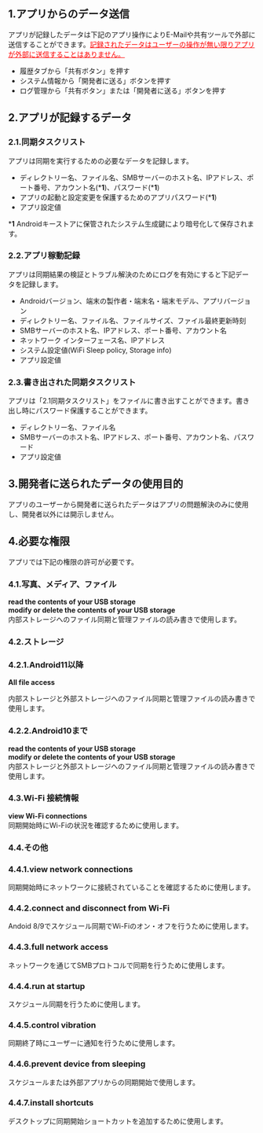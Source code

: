 ## 1.アプリからのデータ送信
アプリが記録したデータは下記のアプリ操作によりE-Mailや共有ツールで外部に送信することができます。<span style="color: red; "><u>記録されたデータはユーザーの操作が無い限りアプリが外部に送信することはありません。</u></span>
- 履歴タブから「共有ボタン」を押す
- システム情報から「開発者に送る」ボタンを押す
- ログ管理から「共有ボタン」または「開発者に送る」ボタンを押す

## 2.アプリが記録するデータ
### 2.1.同期タスクリスト
アプリは同期を実行するための必要なデータを記録します。
- ディレクトリー名、ファイル名、SMBサーバーのホスト名、IPアドレス、ポート番号、アカウント名(***1**)、パスワード(***1**)
- アプリの起動と設定変更を保護するためのアプリパスワード(***1**)
- アプリ設定値

***1**  Androidキーストアに保管されたシステム生成鍵により暗号化して保存されます。

### 2.2.アプリ稼動記録
アプリは同期結果の検証とトラブル解決のためにログを有効にすると下記データを記録します。
- Androidバージョン、端末の製作者・端末名・端末モデル、アプリバージョン
- ディレクトリー名、ファイル名、ファイルサイズ、ファイル最終更新時刻
- SMBサーバーのホスト名、IPアドレス、ポート番号、アカウント名
- ネットワーク インターフェース名、IPアドレス
- システム設定値(WiFi Sleep policy, Storage info)
- アプリ設定値
### 2.3.書き出された同期タスクリスト
アプリは「2.1同期タスクリスト」をファイルに書き出すことができます。書き出し時にパスワード保護することができます。
- ディレクトリー名、ファイル名
- SMBサーバーのホスト名、IPアドレス、ポート番号、アカウント名、パスワード
- アプリ設定値
## 3.開発者に送られたデータの使用目的
アプリのユーザーから開発者に送られたデータはアプリの問題解決のみに使用し、開発者以外には開示しません。

## 4.必要な権限
アプリでは下記の権限の許可が必要です。
### 4.1.写真、メディア、ファイル
**read the contents of your USB storage  
modify or delete the contents of your USB storage**  
内部ストレージへのファイル同期と管理ファイルの読み書きで使用します。

### 4.2.ストレージ

### 4.2.1.Android11以降
**All file access**

内部ストレージと外部ストレージへのファイル同期と管理ファイルの読み書きで使用します。

### 4.2.2.Android10まで
**read the contents of your USB storage  
modify or delete the contents of your USB storage**  
内部ストレージと外部ストレージへのファイル同期と管理ファイルの読み書きで使用します。

### 4.3.Wi-Fi 接続情報
**view Wi-Fi connections**  
同期開始時にWi-Fiの状況を確認するために使用します。

### 4.4.その他
### 4.4.1.view network connections
同期開始時にネットワークに接続されていることを確認するために使用します。
### 4.4.2.connect and disconnect from Wi-Fi
Andoid 8/9でスケジュール同期でWi-Fiのオン・オフを行うために使用します。
### 4.4.3.full network access
ネットワークを通じてSMBプロトコルで同期を行うために使用します。
### 4.4.4.run at startup
スケジュール同期を行うために使用します。
### 4.4.5.control vibration
同期終了時にユーザーに通知を行うために使用します。
### 4.4.6.prevent device from sleeping
スケジュールまたは外部アプリからの同期開始で使用します。
### 4.4.7.install shortcuts
デスクトップに同期開始ショートカットを追加するために使用します。
